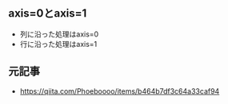 ## axis=0とaxis=1
- 列に沿った処理はaxis=0  
- 行に沿った処理はaxis=1
## 元記事
- https://qiita.com/Phoeboooo/items/b464b7df3c64a33caf94